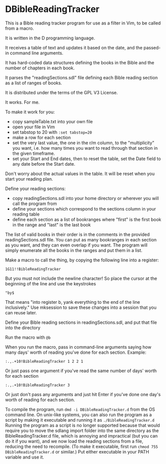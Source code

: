 # DBibleReadingTracker
This is a Bible reading tracker program for use as a filter in Vim, to be called from a macro.

It is written in the D programming language.

It receives a table of text and updates it based on the date, and the passed-in command line arguments.

It has hard-coded data structures defining the books in the Bible and the number of chapters in each book.

It parses the "readingSections.sdl" file defining each Bible reading section as a list of ranges of books.

It is distributed under the terms of the GPL V3 License.

It works. For me.

To make it work for you:
- copy sampleTable.txt into your own file
- open your file in Vim
- set tabstop to 20 with `:set tabstop=20`
- make a row for each section
- set the very last value, the one in the r/m column, to the "multiplicity" you want, i.e. how many times you want to read through that section in the given timeframe.
- set your Start and End dates, then to reset the table, set the Date field to any date before the Start date.

Don't worry about the actual values in the table. It will be reset when you start your reading plan.

Define your reading sections:
- copy readingSections.sdl into your home directory or wherever you will call the program from
- define your sections which correspond to the sections column in your reading table
- define each section as a list of bookranges where "first" is the first book in the range and "last" is the last book

The list of valid books in their order is in the comments in the provided readingSections.sdl file.
You can put as many bookranges in each section as you want, and they can even overlap if you want.
The program will simply enumerate all the books in the ranges and put them in a list.

Make a macro to call the thing, by copying the following line into a register:

```
1G11!!BibleReadingTracker 
```

But you must not include the newline character! So place the cursor at the beginning of the line and use the keystrokes 

`"by$`

That means "into register b, yank everything to the end of the line inclusively."
Use mksession to save these changes into a session that you can reuse later.

Define your Bible reading sections in readingSections.sdl, and put that file into the directory 

Run the macro with `@b`

When you run the macro, pass in command-line arguments saying how many days' worth of reading you've done for each section.
Example:

`:.,.+10!BibleReadingTracker 1 2 2 1`

Or just pass one argument if you've read the same number of days' worth for each section

`:.,.+10!BibleReadingTracker 3`

Or just don't pass any arguments and just hit Enter if you've done one day's worth of reading for each section.

To compile the program, run `dmd -i DBibleReadingTracker.d` from the OS command line.
On unix-like systems, you can also run the program as a script by making it executable and running it as
`./BibleReadingTracker.d`
Running the program as a script is no longer supported because that would require you to move the sdlang import folder into the same 
directory as the BibleReadingTracker.d file, which is annoying and impractical (but you can do it if you want),
and we now load the reading sections from a file, reducing the need to recompile.
(To make it executable, first run `chmod 755 DBibleReadingTracker.d` or similar.)
Put either executable in your PATH variable and use it.


